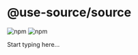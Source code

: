 # @use-source/source

![npm](https://img.shields.io/npm/v/%40use-pico%2Fsource)
![npm](https://deno.bundlejs.com/badge?q=@use-pico/source@^2.0.0&treeshake=[*])

Start typing here...
